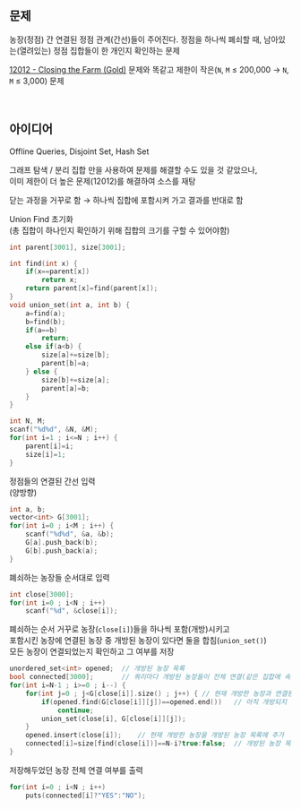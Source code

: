 ## 문제
농장(정점) 간 연결된 정점 관계(간선)들이 주어진다. 정점을 하나씩 폐쇠할 때, 남아있는(열려있는) 정점 집합들이 한 개인지 확인하는 문제

[12012 - Closing the Farm (Gold)](https://www.acmicpc.net/problem/12012) 문제와 똑같고 제한이 작은(`N`, `M` ≤ 200,000 → `N`, `M` ≤ 3,000) 문제

<br/>

## 아이디어
Offline Queries, Disjoint Set, Hash Set

그래프 탐색 / 분리 집합 만을 사용하여 문제를 해결할 수도 있을 것 같았으나,  
이미 제한이 더 높은 문제(12012)를 해결하여 소스를 재탕

닫는 과정을 거꾸로 함 → 하나씩 집합에 포함시켜 가고 결과를 반대로 함

Union Find 초기화  
(총 집합이 하나인지 확인하기 위해 집합의 크기를 구할 수 있어야함)
```cpp
int parent[3001], size[3001];

int find(int x) {
	if(x==parent[x])
		return x;
	return parent[x]=find(parent[x]);
}
void union_set(int a, int b) {
	a=find(a);
	b=find(b);
	if(a==b)
		return;
	else if(a<b) {
		size[a]+=size[b];
		parent[b]=a;
	} else {
		size[b]+=size[a];
		parent[a]=b;
	}
}

int N, M;
scanf("%d%d", &N, &M);
for(int i=1 ; i<=N ; i++) {
	parent[i]=i;
	size[i]=1;
}
```
정점들의 연결된 간선 입력  
(양방향)
```cpp
int a, b;
vector<int> G[3001];
for(int i=0 ; i<M ; i++) {
	scanf("%d%d", &a, &b);
	G[a].push_back(b);
	G[b].push_back(a);
}
```
폐쇠하는 농장들 순서대로 입력
```cpp
int close[3000];
for(int i=0 ; i<N ; i++)
	scanf("%d", &close[i]);
```
폐쇠하는 순서 거꾸로 농장(`close[i]`)들을 하나씩 포함(개방)시키고  
포함시킨 농장에 연결된 농장 중 개방된 농장이 있다면 둘을 합침(`union_set()`)  
모든 농장이 연결되었는지 확인하고 그 여부를 저장
```cpp
unordered_set<int> opened;	// 개방된 농장 목록
bool connected[3000];		// 쿼리마다 개방된 농장들이 전체 연결(같은 집합에 속함)되있는지 여부
for(int i=N-1 ; i>=0 ; i--) {
	for(int j=0 ; j<G[close[i]].size() ; j++) {	// 현재 개방한 농장과 연결된 농장들을 찾음
		if(opened.find(G[close[i]][j])==opened.end())	// 아직 개방되지 않은 농장이라면 무시
			continue;
		union_set(close[i], G[close[i]][j]);
	}
	opened.insert(close[i]);	// 현재 개방한 농장을 개방된 농장 목록에 추가
	connected[i]=size[find(close[i])]==N-i?true:false;	// 개방된 농장 목록 크기와 반복 횟수가 같다면 모든 농장이 연결됨
}
```
저장해두었던 농장 전체 연결 여부를 출력
```cpp
for(int i=0 ; i<N ; i++)
	puts(connected[i]?"YES":"NO");
```
